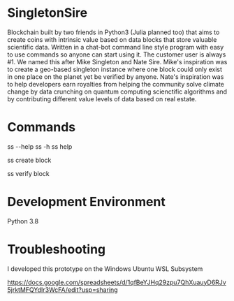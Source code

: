 # SingletonSire

Blockchain built by two friends in Python3 (Julia planned too) that aims to create coins with intrinsic value based on data blocks that store valuable scientific data. Written in a chat-bot command line style program with easy to use commands so anyone can start using it. The customer user is always #1. We named this after Mike Singleton and Nate Sire. Mike's inspiration was to create a geo-based singleton instance where one block could only exist in one place on the planet yet be verified by anyone. Nate's inspiration was to help developers earn royalties from helping the community solve climate change by data crunching on quantum computing scienctific algorithms and by contributing different value levels of data based on real estate.

# Commands

ss --help
ss -h
ss help

ss create block

ss verify block

# Development Environment

Python 3.8

# Troubleshooting

I developed this prototype on the Windows Ubuntu WSL Subsystem

https://docs.google.com/spreadsheets/d/1qfBeYJHq29zpu7QhXuauyD6RJv5jrktMFQYdIr3WcFA/edit?usp=sharing
